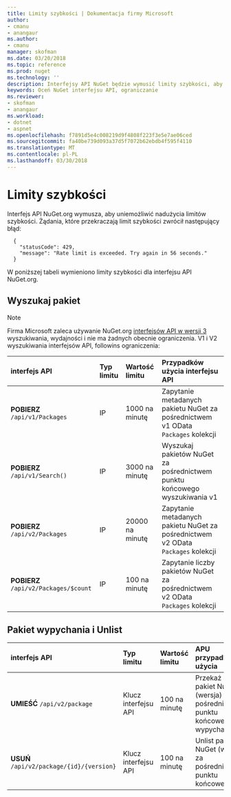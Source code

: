```yaml
---
title: Limity szybkości | Dokumentacja firmy Microsoft
author:
- cmanu
- anangaur
ms.author:
- cmanu
manager: skofman
ms.date: 03/20/2018
ms.topic: reference
ms.prod: nuget
ms.technology: ''
description: Interfejsy API NuGet będzie wymusić limity szybkości, aby uniemożliwić nadużycia.
keywords: Oceń NuGet interfejsu API, ograniczanie
ms.reviewer:
- skofman
- anangaur
ms.workload:
- dotnet
- aspnet
ms.openlocfilehash: f7891d5e4c008219d9f4808f223f3e5e7ae06ced
ms.sourcegitcommit: fa40be739d093a37d5f7072b62ebdb4f595f4110
ms.translationtype: MT
ms.contentlocale: pl-PL
ms.lasthandoff: 03/30/2018
---
```

# <a name="rate-limits"></a>Limity szybkości

Interfejs API NuGet.org wymusza, aby uniemożliwić nadużycia limitów szybkości. Żądania, które przekraczają limit szybkości zwrócił następujący błąd: 

  ~~~
    {
      "statusCode": 429,
      "message": "Rate limit is exceeded. Try again in 56 seconds."
    }
  ~~~

W poniższej tabeli wymieniono limity szybkości dla interfejsu API NuGet.org.

## <a name="package-search"></a>Wyszukaj pakiet

> [!Note]
> Firma Microsoft zaleca używanie NuGet.org [interfejsów API w wersji 3](https://docs.microsoft.com/nuget/api/search-query-service-resource) wyszukiwania, wydajności i nie ma żadnych obecnie ograniczenia. V1 i V2 wyszukiwania interfejsów API, followins ograniczenia:


| interfejs API | Typ limitu | Wartość limitu | Przypadków użycia interfejsu API |
|:---|:---|:---|:---|
**POBIERZ** `/api/v1/Packages` | IP | 1000 na minutę | Zapytanie metadanych pakietu NuGet za pośrednictwem v1 OData `Packages` kolekcji |
**POBIERZ** `/api/v1/Search()` | IP | 3000 na minutę | Wyszukaj pakietów NuGet za pośrednictwem punktu końcowego wyszukiwania v1 | 
**POBIERZ** `/api/v2/Packages` | IP | 20000 na minutę | Zapytanie metadanych pakietu NuGet za pośrednictwem v2 OData `Packages` kolekcji | 
**POBIERZ** `/api/v2/Packages/$count` | IP | 100 na minutę | Zapytanie liczby pakietów NuGet za pośrednictwem v2 OData `Packages` kolekcji | 

## <a name="package-push-and-unlist"></a>Pakiet wypychania i Unlist

| interfejs API | Typ limitu | Wartość limitu | APU przypadków użycia | 
|:---|:---|:---|:--- |
**UMIEŚĆ** `/api/v2/package` | Klucz interfejsu API | 100 na minutę | Przekaż nowy pakiet NuGet (wersja) za pośrednictwem punktu końcowego wypychania v2 
**USUŃ** `/api/v2/package/{id}/{version}` | Klucz interfejsu API | 100 na minutę | Unlist pakietu NuGet (wersja) za pośrednictwem punktu końcowego v2 

